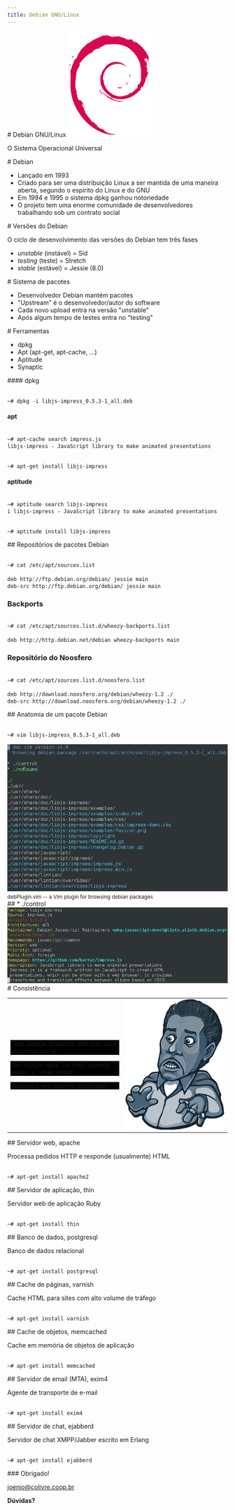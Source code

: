 ```yaml
---
title: Debian GNU/Linux
---
```


<section>
# Debian GNU/Linux
<img src="files/debian.png" style="background: white" />

O Sistema Operacional Universal
</section>

<section data-background="/slides/files/backgrounds/debian-lines.png">
# Debian

* Lançado em 1993
* Criado para ser uma distribuição Linux a ser mantida de uma maneira aberta, segundo o espírito do Linux e do GNU
* Em 1994 e 1995 o sistema dpkg ganhou notoriedade
* O projeto tem uma enorme comunidade de desenvolvedores trabalhando sob um contrato social
</section>

<section data-background="/slides/files/backgrounds/debian-lines.png" data-theme="sky">
# Versões do Debian

O ciclo de desenvolvimento das versões do Debian tem três fases

* _unstable_ (instável) = Sid
* _testing_ (teste) = Stretch
* _stable_ (estável) = Jessie (8.0)
</section>

<section data-background="/slides/files/backgrounds/debian-lines.png">
# Sistema de pacotes

* Desenvolvedor Debian mantém pacotes
* "Upstream" é o desenvolvedor/autor do software
* Cada novo upload entra na versão "unstable"
* Após algum tempo de testes entra no "testing"
</section>

<section data-background="/slides/files/backgrounds/debian-lines.png">
# Ferramentas

* dpkg
* Apt (apt-get, apt-cache, ...)
* Aptitude
* Synaptic
</section>

<section data-background="/slides/files/backgrounds/debian-lines.png">
#### dpkg

<pre><code class="bash">
~# dpkg -i libjs-impress_0.5.3-1_all.deb
</code></pre>

#### apt

<pre><code class="bash">
~# apt-cache search impress.js
libjs-impress - JavaScript library to make animated presentations
</code></pre>

<pre><code class="bash">
~# apt-get install libjs-impress
</code></pre>

#### aptitude

<pre><code class="bash">
~# aptitude search libjs-impress
i libjs-impress - JavaScript library to make animated presentations
</code></pre>

<pre><code class="bash">
~# aptitude install libjs-impress
</code></pre>

</section>

<section data-background="/slides/files/backgrounds/debian-lines.png">
## Repositórios de pacotes Debian

<pre><code class="bash">
~# cat /etc/apt/sources.list

deb http://ftp.debian.org/debian/ jessie main
deb-src http://ftp.debian.org/debian/ jessie main
</code></pre>

### Backports

<pre><code class="bash">
~# cat /etc/apt/sources.list.d/wheezy-backports.list

deb http://http.debian.net/debian wheezy-backports main
</code></pre>

### Repositório do Noosfero

<pre><code class="bash">
~# cat /etc/apt/sources.list.d/noosfero.list

deb http://download.noosfero.org/debian/wheezy-1.2 ./
deb-src http://download.noosfero.org/debian/wheezy-1.2 ./
</code></pre>
</section>

<section data-background="/slides/files/backgrounds/debian-lines.png">
## Anatomia de um pacote Debian

<pre><code class="bash">
~# vim libjs-impress_0.5.3-1_all.deb
</code></pre>

<img src="files/screenshots/deb-vim.png" />
<small>debPlugin.vim -- a Vim plugin for browsing debian packages</small>
</section>

<section data-background="/slides/files/backgrounds/debian-lines.png">
## * ./control

<img src="files/screenshots/libjs-impress-deb-control.png" />
</section>

<section data-background="/slides/files/backgrounds/wheezy-packages-graph.png">
# Consistência

<table><tr>
<td style="vertical-align: middle">
<p class="fragment" style="background: black">Evite instalar qualquer .deb que você encontrar por aí</p>
<p class="fragment" style="background: black">Não instale nada "na mão" usando `make` e `make install`</p>
<p class="fragment" style="background: black">Mantenha seu sistema atualizado</p>
</td>
<td>
<img src="/slides/files/stickers/screamin-jay-hawkins.png" style="border:0;background:none"/>
</td>
</tr></table>
</section>

<section data-background="/slides/files/backgrounds/debian-lines.png">
## Servidor web, apache

Processa pedidos HTTP e responde (usualmente) HTML

<pre><code class="bash">
~# apt-get install apache2
</code></pre>
</section>

<section data-background="/slides/files/backgrounds/debian-lines.png">
## Servidor de aplicação, thin

Servidor web de aplicação Ruby

<pre><code class="bash">
~# apt-get install thin
</code></pre>
</section>

<section data-background="/slides/files/backgrounds/debian-lines.png">
## Banco de dados, postgresql

Banco de dados relacional

<pre><code class="bash">
~# apt-get install postgresql
</code></pre>
</section>

<section data-background="/slides/files/backgrounds/debian-lines.png">
## Cache de páginas, varnish

Cache HTML para sites com alto volume de tráfego

<pre><code class="bash">
~# apt-get install varnish
</code></pre>
</section>

<section data-background="/slides/files/backgrounds/debian-lines.png">
## Cache de objetos, memcached

Cache em memória de objetos de aplicação

<pre><code class="bash">
~# apt-get install memcached
</code></pre>
</section>

<section data-background="/slides/files/backgrounds/debian-lines.png">
## Servidor de email (MTA), exim4

Agente de transporte de e-mail

<pre><code class="bash">
~# apt-get install exim4
</code></pre>
</section>

<section data-background="/slides/files/backgrounds/debian-lines.png">
## Servidor de chat, ejabberd

Servidor de chat XMPP/Jabber escrito em Erlang

<pre><code class="bash">
~# apt-get install ejabberd
</code></pre>
</section>

<section data-background="#c4a000">
### Obrigado!

joenio@colivre.coop.br

**Dúvidas?**
</section>
